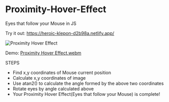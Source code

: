 # Proximity-Hover-Effect
Eyes that follow your Mouse in JS


Try it out: https://heroic-klepon-d2b98a.netlify.app/

![Proximity Hover Effect](https://user-images.githubusercontent.com/26090486/192859716-83cacbdf-fed6-4115-b488-f0c3d7908698.png)

Demo: 
[Proximity Hover Effect.webm](https://user-images.githubusercontent.com/26090486/192859753-fae0a2d1-780c-489e-91ca-e979ddfa0886.webm)

STEPS
- Find x,y coordinates of Mouse current position
- Calculate x,y coordinates of image
- Use atan2() to calculate the angle formed by the above two coordinates 
- Rotate eyes by angle calculated above
- Your Proximity Hover Effect(Eyes that follow your Mouse) is complete! 
